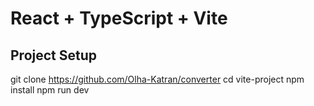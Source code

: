 # React + TypeScript + Vite

## Project Setup

git clone https://github.com/Olha-Katran/converter
cd vite-project
npm install
npm run dev